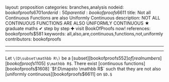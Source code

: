 layout: proposition
categories: branches,analysis
nodeid: bookofproofs$6701
orderid: 50
parentid: bookofproofs$6611
title: Not all Continuous Functions are also Uniformly Continuous
description: NOT ALL CONTINUOUS FUNCTIONS ARE ALSO UNIFORMLY CONTINUOUS &#9733; graduate maths &#10004; step by step &#10010; visit BookOfProofs now!
references: bookofproofs$581
keywords: all,also,are,continuous,functions,not,uniformly
contributors: bookofproofs

---


---

Let `\(D\subset\mathbb R\)` be a [subset][bookofproofs$552] of [real numbers][bookofproofs$1105] `$\mathbb R$`. There exist [continuous functions][bookofproofs$1608] `$f:D\mapsto \mathbb R$` such that they are not also [uniformly continuous][bookofproofs$6611] on `$D.$`
